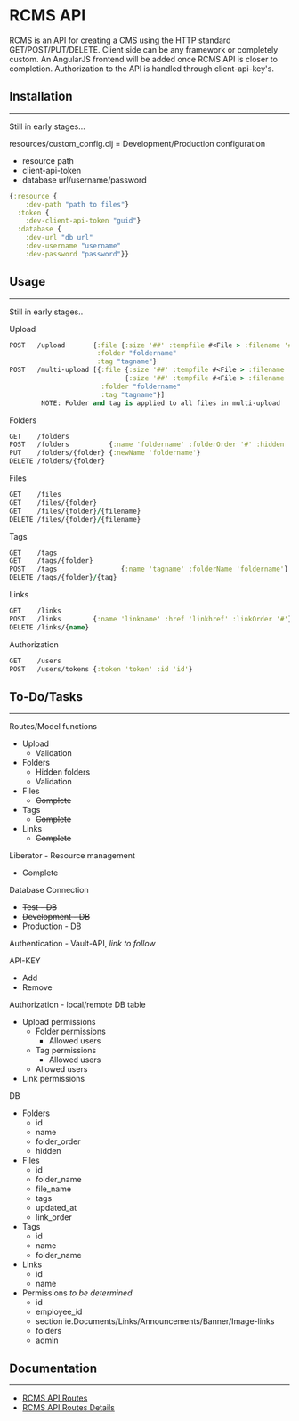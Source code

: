 # RCMS API

RCMS is an API for creating a CMS using the HTTP standard GET/POST/PUT/DELETE. Client side can be any framework or completely custom. An AngularJS frontend will be added once RCMS API is closer to completion. Authorization to the API is handled through client-api-key's.

## Installation
---
Still in early stages...

resources/custom_config.clj = Development/Production configuration
* resource path
* client-api-token
* database url/username/password  

```clojure
{:resource {
    :dev-path "path to files"}
  :token {
    :dev-client-api-token "guid"}
  :database {
    :dev-url "db url"
    :dev-username "username"
    :dev-password "password"}}
```

## Usage
---
Still in early stages..

Upload
```clojure
POST   /upload       {:file {:size '##' :tempfile #<File > :filename '######'}
                      :folder "foldername"
                      :tag "tagname"}
POST   /multi-upload [{:file {:size '##' :tempfile #<File > :filename '######'}
                             {:size '##' :tempfile #<File > :filename '######'}
                       :folder "foldername"
                       :tag "tagname"}]
        NOTE: Folder and tag is applied to all files in multi-upload
```

Folders
```clojure
GET    /folders
POST   /folders          {:name 'foldername' :folderOrder '#' :hidden 'boolean'}
PUT    /folders/{folder} {:newName 'foldername'}
DELETE /folders/{folder} 
```

Files
```clojure
GET    /files
GET    /files/{folder}
GET    /files/{folder}/{filename}
DELETE /files/{folder}/{filename}
```

Tags
```clojure
GET    /tags
GET    /tags/{folder}
POST   /tags                {:name 'tagname' :folderName 'foldername'}
DELETE /tags/{folder}/{tag}
```

Links
```clojure
GET    /links
POST   /links        {:name 'linkname' :href 'linkhref' :linkOrder '#'}
DELETE /links/{name}
```

Authorization
```clojure
GET    /users
POST   /users/tokens {:token 'token' :id 'id'}
```

## To-Do/Tasks
---
Routes/Model functions
* Upload
    * Validation
* Folders
    * Hidden folders 
    * Validation
* Files
    * ~~Complete~~
* Tags
    * ~~Complete~~
* Links
    * ~~Complete~~
    
Liberator - Resource management
* ~~Complete~~

Database Connection
* ~~Test - DB~~
* ~~Development - DB~~
* Production - DB

Authentication - Vault-API, *link to follow*

API-KEY
* Add
* Remove

Authorization - local/remote DB table
* Upload permissions
    * Folder permissions
        * Allowed users 
    * Tag permissions
        * Allowed users
    * Allowed users
* Link permissions


DB
* Folders
    * id 
    * name
    * folder_order
    * hidden
* Files
    * id
    * folder_name
    * file_name
    * tags
    * updated_at
    * link_order
* Tags
    * id
    * name
    * folder_name
* Links
    * id
    * name
* Permissions *to be determined*
    * id
    * employee_id
    * section ie.Documents/Links/Announcements/Banner/Image-links
    * folders
    * admin

## Documentation
---
* [RCMS API Routes](https://github.com/yatesj9/rcms/blob/master/doc/routes.md)
* [RCMS API Routes Details](https://github.com/yatesj9/rcms/blob/master/doc/routes_details.md)